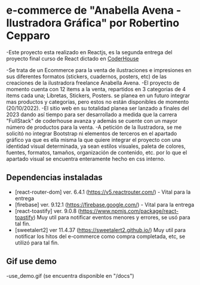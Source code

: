 # e-commerce de "Anabella Avena - Ilustradora Gráfica" por Robertino Cepparo

-Este proyecto esta realizado en Reactjs, es la segunda entrega del proyecto final curso de React dictado en [CoderHouse](https://www.coderhouse.com)

-Se trata de un Ecommerce para la venta de ilustraciones e impresiones en sus diferentes formatos (stickers, cuadernos, posters, etc) de las creaciones de la ilustradora freelance Anabella Avena.
-El proyecto de momento cuenta con 12 items a la venta, repartidos en 3 categorias de 4 items cada una; Libretas, Stickers, Posters. se planea en un futuro integrar mas productos y categorías, pero estos no están disponibles de momento (20/10/2022).
-El sitio web en su totalidad planea ser lanzado a finales del 2023 dando así tiempo para ser desarrollado a medida que la carrera "FullStack" de coderhouse avanza y además se cuente con un mayor número de productos para la venta.
-A petición de la Ilustradora, se me solicitó no integrar Bootstrap ni elementos de terceros en el apartado gráfico ya que es ella misma la que quiere integrar el proyecto con una identidad visual determinada, ya sean estilos visuales, paleta de colores, fuentes, formatos, tamaños, organización de contenido, etc. por lo que el apartado visual se encuentra enteramente hecho en css interno.

## Dependencias instaladas

- [react-router-dom] ver. 6.4.1 (https://v5.reactrouter.com/) - Vital para la entrega
- [firebase] ver. 9.12.1 (https://firebase.google.com/) - Vital para la entrega
- [react-toastify] ver. 9.0.8 (https://www.npmjs.com/package/react-toastify) Muy util para notificar eventos menores y errores, se usó para tal fin.
- [sweetalert2] ver 11.4.37 (https://sweetalert2.github.io/) Muy util para notificar los hitos del e-commerce como compra completada, etc, se utilizó para tal fin.

## Gif use demo

-use_demo.gif
(se encuentra disponible en "/docs")